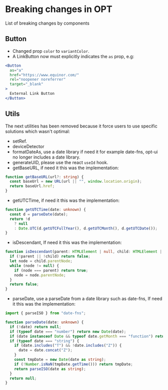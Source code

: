 # Breaking changes in OPT

List of breaking changes by components

## Button

- Changed prop `color` to `variantColor`.
- A LinkButton now must explicitly indicates the `as` prop, e.g:

```jsx
<Button
  as="a"
  href="https://www.equinor.com/"
  rel="noopener noreferrer"
  target="_blank"
>
  External Link Button
</Button>
```

## Utils

The next utilities has been removed because it force users to use specific solutions which wasn't optimal:

- setRef.
- deviceDetector
- formatDateAs, use a date library if need it for example date-fns, opt-ui no longer includes a date library.
- generateUID, please use the react `useId` hook.
- getBaseURL, if need it this was the implementation:

```ts
function getBaseURL(url?: string) {
  const baseUrl = new URL(url || "", window.location.origin);
  return baseUrl.href;
}
```

- getUTCTime, if need it this was the implementation:

```ts
function getUTCTime(date: unknown) {
  const d = parseDate(date);
  return !d
    ? null
    : Date.UTC(d.getUTCFullYear(), d.getUTCMonth(), d.getUTCDate());
}
```

- isDescendant, If need it this was the implementation:

```ts
function isDescendant(parent: HTMLElement | null, child: HTMLElement | null) {
  if (!parent || !child) return false;
  let node = child.parentNode;
  while (node != null) {
    if (node === parent) return true;
    node = node.parentNode;
  }
  return false;
}
```

- parseDate, use a parseDate from a date library such as date-fns, If need it this was the implementation:

```ts
import { parseISO } from "date-fns";

function parseDate(date: unknown) {
  if (!date) return null;
  if (typeof date === "number") return new Date(date);
  if (date instanceof Date && typeof date.getMonth === "function") return date;
  if (typeof date === "string") {
    if (date.includes("T") && !date.includes("Z")) {
      date = date.concat("Z");
    }
    const tmpDate = new Date(date as string);
    if (!Number.isNaN(tmpDate.getTime())) return tmpDate;
    return parseISO(date as string);
  }
  return null;
}
```
